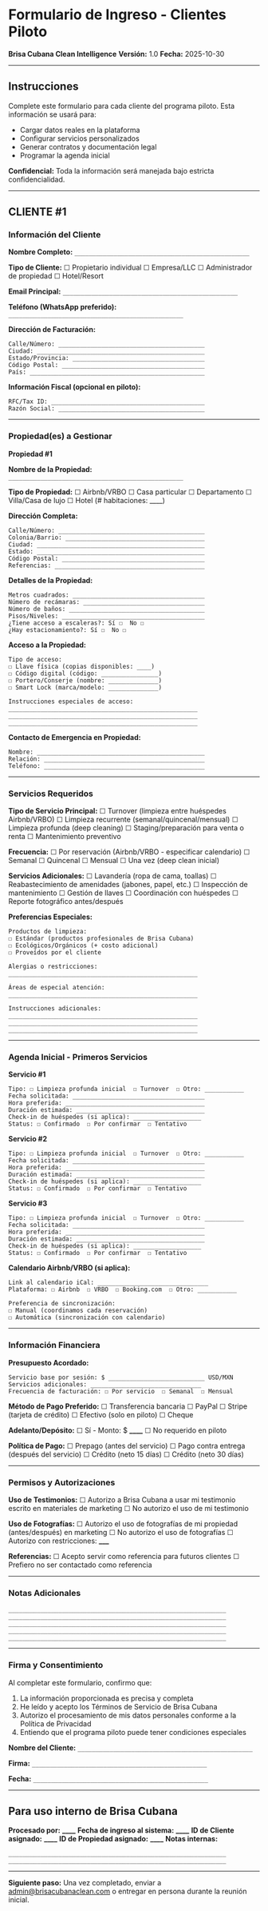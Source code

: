 # Formulario de Ingreso - Clientes Piloto

**Brisa Cubana Clean Intelligence**
**Versión:** 1.0
**Fecha:** 2025-10-30

---

## Instrucciones

Complete este formulario para cada cliente del programa piloto. Esta información se usará para:

- Cargar datos reales en la plataforma
- Configurar servicios personalizados
- Generar contratos y documentación legal
- Programar la agenda inicial

**Confidencial:** Toda la información será manejada bajo estricta confidencialidad.

---

## CLIENTE #1

### Información del Cliente

**Nombre Completo:**
`_________________________________________________`

**Tipo de Cliente:**
☐ Propietario individual
☐ Empresa/LLC
☐ Administrador de propiedad
☐ Hotel/Resort

**Email Principal:**
`_________________________________________________`

**Teléfono (WhatsApp preferido):**
`_________________________________________________`

**Dirección de Facturación:**

```
Calle/Número: _________________________________________
Ciudad: _______________________________________________
Estado/Provincia: _____________________________________
Código Postal: ________________________________________
País: _________________________________________________
```

**Información Fiscal (opcional en piloto):**

```
RFC/Tax ID: ___________________________________________
Razón Social: _________________________________________
```

---

### Propiedad(es) a Gestionar

**Propiedad #1**

**Nombre de la Propiedad:**
`_________________________________________________`

**Tipo de Propiedad:**
☐ Airbnb/VRBO
☐ Casa particular
☐ Departamento
☐ Villa/Casa de lujo
☐ Hotel (# habitaciones: \_\_\_\_)

**Dirección Completa:**

```
Calle/Número: _________________________________________
Colonia/Barrio: _______________________________________
Ciudad: _______________________________________________
Estado: _______________________________________________
Código Postal: ________________________________________
Referencias: __________________________________________
```

**Detalles de la Propiedad:**

```
Metros cuadrados: _____________________________________
Número de recámaras: __________________________________
Número de baños: ______________________________________
Pisos/Niveles: ________________________________________
¿Tiene acceso a escaleras?: Sí ☐  No ☐
¿Hay estacionamiento?: Sí ☐  No ☐
```

**Acceso a la Propiedad:**

```
Tipo de acceso:
☐ Llave física (copias disponibles: ____)
☐ Código digital (código: ________________)
☐ Portero/Conserje (nombre: ______________)
☐ Smart Lock (marca/modelo: ______________)

Instrucciones especiales de acceso:
_____________________________________________________
_____________________________________________________
_____________________________________________________
```

**Contacto de Emergencia en Propiedad:**

```
Nombre: _______________________________________________
Relación: _____________________________________________
Teléfono: _____________________________________________
```

---

### Servicios Requeridos

**Tipo de Servicio Principal:**
☐ Turnover (limpieza entre huéspedes Airbnb/VRBO)
☐ Limpieza recurrente (semanal/quincenal/mensual)
☐ Limpieza profunda (deep cleaning)
☐ Staging/preparación para venta o renta
☐ Mantenimiento preventivo

**Frecuencia:**
☐ Por reservación (Airbnb/VRBO - especificar calendario)
☐ Semanal
☐ Quincenal
☐ Mensual
☐ Una vez (deep clean inicial)

**Servicios Adicionales:**
☐ Lavandería (ropa de cama, toallas)
☐ Reabastecimiento de amenidades (jabones, papel, etc.)
☐ Inspección de mantenimiento
☐ Gestión de llaves
☐ Coordinación con huéspedes
☐ Reporte fotográfico antes/después

**Preferencias Especiales:**

```
Productos de limpieza:
☐ Estándar (productos profesionales de Brisa Cubana)
☐ Ecológicos/Orgánicos (+ costo adicional)
☐ Proveídos por el cliente

Alergias o restricciones:
_____________________________________________________

Áreas de especial atención:
_____________________________________________________

Instrucciones adicionales:
_____________________________________________________
_____________________________________________________
_____________________________________________________
```

---

### Agenda Inicial - Primeros Servicios

**Servicio #1**

```
Tipo: ☐ Limpieza profunda inicial  ☐ Turnover  ☐ Otro: ___________
Fecha solicitada: _____________________________________
Hora preferida: _______________________________________
Duración estimada: ____________________________________
Check-in de huéspedes (si aplica): ___________________
Status: ☐ Confirmado  ☐ Por confirmar  ☐ Tentativo
```

**Servicio #2**

```
Tipo: ☐ Limpieza profunda inicial  ☐ Turnover  ☐ Otro: ___________
Fecha solicitada: _____________________________________
Hora preferida: _______________________________________
Duración estimada: ____________________________________
Check-in de huéspedes (si aplica): ___________________
Status: ☐ Confirmado  ☐ Por confirmar  ☐ Tentativo
```

**Servicio #3**

```
Tipo: ☐ Limpieza profunda inicial  ☐ Turnover  ☐ Otro: ___________
Fecha solicitada: _____________________________________
Hora preferida: _______________________________________
Duración estimada: ____________________________________
Check-in de huéspedes (si aplica): ___________________
Status: ☐ Confirmado  ☐ Por confirmar  ☐ Tentativo
```

**Calendario Airbnb/VRBO (si aplica):**

```
Link al calendario iCal: _______________________________
Plataforma: ☐ Airbnb  ☐ VRBO  ☐ Booking.com  ☐ Otro: ___________

Preferencia de sincronización:
☐ Manual (coordinamos cada reservación)
☐ Automática (sincronización con calendario)
```

---

### Información Financiera

**Presupuesto Acordado:**

```
Servicio base por sesión: $ ___________________________ USD/MXN
Servicios adicionales: _______________________________
Frecuencia de facturación: ☐ Por servicio  ☐ Semanal  ☐ Mensual
```

**Método de Pago Preferido:**
☐ Transferencia bancaria
☐ PayPal
☐ Stripe (tarjeta de crédito)
☐ Efectivo (solo en piloto)
☐ Cheque

**Adelanto/Depósito:**
☐ Sí - Monto: $ ******\_\_\_\_******
☐ No requerido en piloto

**Política de Pago:**
☐ Prepago (antes del servicio)
☐ Pago contra entrega (después del servicio)
☐ Crédito (neto 15 días)
☐ Crédito (neto 30 días)

---

### Permisos y Autorizaciones

**Uso de Testimonios:**
☐ Autorizo a Brisa Cubana a usar mi testimonio escrito en materiales de marketing
☐ No autorizo el uso de mi testimonio

**Uso de Fotografías:**
☐ Autorizo el uso de fotografías de mi propiedad (antes/después) en marketing
☐ No autorizo el uso de fotografías
☐ Autorizo con restricciones: ************\_\_\_************

**Referencias:**
☐ Acepto servir como referencia para futuros clientes
☐ Prefiero no ser contactado como referencia

---

### Notas Adicionales

```
_____________________________________________________________
_____________________________________________________________
_____________________________________________________________
_____________________________________________________________
_____________________________________________________________
```

---

### Firma y Consentimiento

Al completar este formulario, confirmo que:

1. La información proporcionada es precisa y completa
2. He leído y acepto los Términos de Servicio de Brisa Cubana
3. Autorizo el procesamiento de mis datos personales conforme a la Política de Privacidad
4. Entiendo que el programa piloto puede tener condiciones especiales

**Nombre del Cliente:**
`_________________________________________________`

**Firma:**
`_________________________________________________`

**Fecha:**
`_________________________________________________`

---

## Para uso interno de Brisa Cubana

**Procesado por:** ******\_\_\_\_******
**Fecha de ingreso al sistema:** ******\_\_\_\_******
**ID de Cliente asignado:** ******\_\_\_\_******
**ID de Propiedad asignado:** ******\_\_\_\_******
**Notas internas:**

```
_____________________________________________________________
_____________________________________________________________
```

---

**Siguiente paso:** Una vez completado, enviar a admin@brisacubanaclean.com o entregar en persona durante la reunión inicial.
